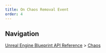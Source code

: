 ```yaml
---
title: On Chaos Removal Event
order: 4
---
```

## Navigation

[Unreal Engine Blueprint API Reference](https://dev.epicgames.com/documentation/en-us/unreal-engine/BlueprintAPI) > [Chaos](https://dev.epicgames.com/documentation/en-us/unreal-engine/BlueprintAPI/Chaos)
